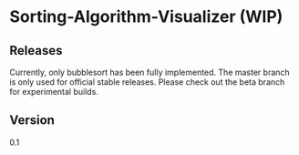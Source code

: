 # Sorting-Algorithm-Visualizer (WIP)

## Releases
Currently, only bubblesort has been fully implemented.
The master branch is only used for official stable releases.
Please check out the beta branch for experimental builds.

## Version
0.1
